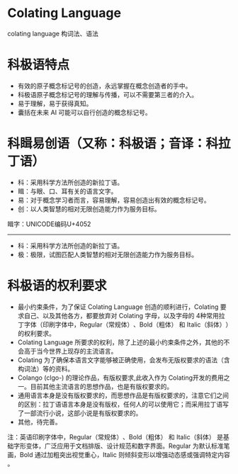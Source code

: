 # Colating Language
colating language 构词法、语法

# 科极语特点
- 有效的原子概念标记号的创造，永远掌握在概念创造者的手中。
- 科极语原子概念标记号的理解与传播，可以不需要第三者的介入。
- 易于理解，易于获得真知。
- 囊括在未来 AI 可能可以自行创造的概念标记号。
  
# 科䁒易创语（又称：科极语；音译：科拉丁语）
- 科：采用科学方法所创造的新拉丁语。
- 䁒：与眼、口、耳有关的语言文字。
- 易：对于概念学习者而言，容易理解，容易创造出有效的概念标记号。
- 创：以人类智慧的相对无限创造能力作为服务目标。

䁒字：UNICODE编码U+4052

---
- 科：采用科学方法所创造的新拉丁语。
- 极：极限，试图匹配人类智慧的相对无限创造能力作为服务目标。

# 科极语的权利要求
- 最小约束条件，为了保证 Colating Language 创造的顺利进行，Colating 要求自己、以及其他各方，都要放弃对 Colating 字母，以及字母的 4种常用拉丁字体（印刷字体中，‌Regular（常规体）‌、‌Bold（粗体）‌ 和 ‌Italic（斜体）‌）的权利要求。 
- Colating Language 所要求的权利，除了上述的最小约束条件之外，其他的不会高于当今世界上现存的主流语言。
- Colating 为了确保本语言文字能够被正确使用，会发布无版权要求的语法（含构词法）等的资料。
- Colango (clgo-) 的理论作品，有版权要求,此收入作为 Colating开发的费用之一。目前其他主流语言的思想作品，也是有版权要求的。
- 通用语言本身是没有版权要求的，而思想作品是有版权要求的，注意它们之间的区别：拉丁语语言本身是没有版权，任何人的可以使用它；而采用拉丁语写了一部流行小说，这部小说是有版权要求的。
- 其他，待完善。

注：英语印刷字体中，‌Regular（常规体）‌、‌Bold（粗体）‌ 和 ‌Italic（斜体）‌ 是基础字形变体，广泛应用于文档排版、设计规范和数字界面。Regular 为默认标准笔画，Bold 通过加粗突出视觉重心，Italic 则倾斜变形以增强动态感或强调特定内容 ‌。

